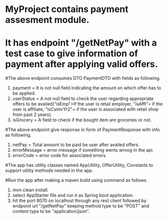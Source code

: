 # MyProject contains payment assesment module.

# It has endpoint "/getNetPay" with a test case to give information of payment after applying valid offers.

#The above endpoint consumes DTO PaymentDTO with fields as following.
 1) payment = It is not null field indicating the amount on which offer has to be applied.
 2) userStatus = A not null field to check the user regarding appropriate offers to be availed("isEmp"=If the user is retail employer, "isAffl"= if the user is affiliate, "isCstmrYr2"= if the user is associated with retail shop from past 2 years).
 3) isGrocery = A field to check if the bought item are groceries or not.
 
#The above endpoint give response in form of PaymentResponse with info as following.
 1) netPay = Total amount to be paid be user after availed offers.
 2) errorMessage = error message if something wents wrnog in the api.
 3) errorCode = error code for associated errors.
 
#The app has utility classes named AppUtility, OfferUtility, Constants to support utility methods needed in the app. 
 
#Run the app after making a maven build using command as follows.
 1) mvn clean install.
 2) select AppStarter file and run it as Spring boot application.
 3) hit the port 8070 on localhost through any rest client followed by endpoint url "/getNetPay" keeping method type to be "POST" and content type to be "application/json".
 
